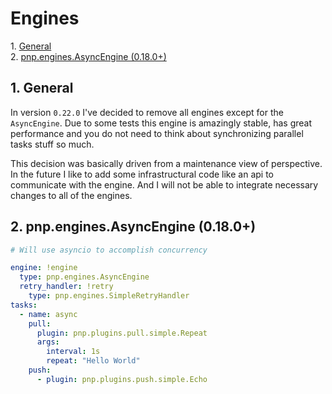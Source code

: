 # Engines

1\.  [General](#general)  
2\.  [pnp.engines.AsyncEngine (0.18.0+)](#pnp.engines.asyncengine0.18.0+)  

<a name="general"></a>

## 1\. General

In version `0.22.0` I've decided to remove all engines except for the `AsyncEngine`. Due to some tests this engine
is amazingly stable, has great performance and you do not need to think about synchronizing parallel tasks stuff so much.

This decision was basically driven from a maintenance view of perspective. In the future I like to add some
infrastructural code like an api to communicate with the engine. And I will not be able to integrate necessary changes
to all of the engines.


<a name="pnp.engines.asyncengine0.18.0+"></a>

## 2\. pnp.engines.AsyncEngine (0.18.0+)

```yaml
# Will use asyncio to accomplish concurrency

engine: !engine
  type: pnp.engines.AsyncEngine
  retry_handler: !retry
    type: pnp.engines.SimpleRetryHandler
tasks:
  - name: async
    pull:
      plugin: pnp.plugins.pull.simple.Repeat
      args:
        interval: 1s
        repeat: "Hello World"
    push:
      - plugin: pnp.plugins.push.simple.Echo

```
